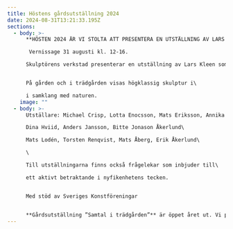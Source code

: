 ```yaml
---
title: Höstens gårdsutställning 2024
date: 2024-08-31T13:21:33.195Z
sections:
  - body: >-
      **HÖSTEN 2024 ÄR VI STOLTA ATT PRESENTERA EN UTSTÄLLNING AV LARS KLEEN** 

       Vernissage 31 augusti kl. 12-16. 

      Skulptörens verkstad presenterar en utställning av Lars Kleen som bygger ett verk speciellt anpassat till verkstadens rymd och stämning. Stora konstverk är kännetecknande för Lars Kleen. Han har en känsla för materialens olika egenskaper som resulterar i avancerade konstruktioner i trä, järn och betong.  De tekniska konstruktionerna hänger samman med ett konstnärligt sökande och utstrålar ett rent sakralt uttryck.


      På gården och i trädgården visas högklassig skulptur i\

      i samklang med naturen.
    image: ""
  - body: >-
      Utställare: Michael Crisp, Lotta Enocsson, Mats Eriksson, Annika Heed\

      Dina Hviid, Anders Jansson, Bitte Jonason Åkerlund\

      Mats Lodén, Torsten Renqvist, Mats Åberg, Erik Åkerlund\

      \

      Till utställningarna finns också frågelekar som inbjuder till\

      ett aktivt betraktande i nyfikenhetens tecken.


      Med stöd av Sveriges Konstföreningar


      **Gårdsutställning ”Samtal i trädgården”** är öppet året ut. Vi presenterar skulptur på gårdsplanen och i trädgården.
---
```

